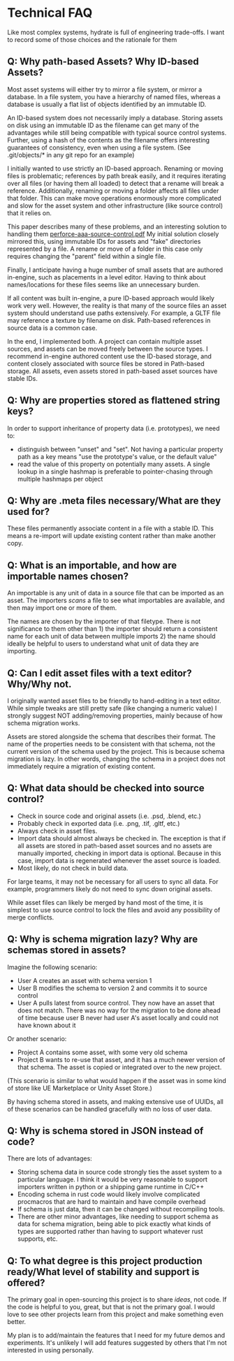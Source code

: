 # Technical FAQ

Like most complex systems, hydrate is full of engineering trade-offs. I want to record
some of those choices and the rationale for them

## Q: Why path-based Assets? Why ID-based Assets?

Most asset systems will either try to mirror a file system, or mirror a database.
In a file system, you have a hierarchy of named files, whereas a database is usually 
a flat list of objects identified by an immutable ID.

An ID-based system does not necessarily imply a database. Storing assets on disk
using an immutable ID as the filename can get many of the advantages while still
being compatible with typical source control systems. Further, using a hash of the
contents as the filename offers interesting guarantees of consistency, even when
using a file system. (See .git/objects/* in any git repo for an example)

I initially wanted to use strictly an ID-based approach. Renaming or moving files
is problematic; references by path break easily, and it requires iterating over 
all files (or having them all loaded) to detect that a rename will break a reference.
Additionally, renaming or moving a folder affects all files under that folder. This
can make move operations enormously more complicated and slow for the asset system
and other infrastructure (like source control) that it relies on.

This paper describes many of these problems, and an interesting solution to handling
them [perforce-aaa-source-control.pdf](perforce-aaa-source-control.pdf) My initial 
solution closely mirrored this, using immutable IDs for assets and "fake"
directories represented by a file. A rename or move of a folder in this case only
requires changing the "parent" field within a single file.

Finally, I anticipate having a huge number of small assets that are authored
in-engine, such as placements in a level editor. Having to think about names/locations
for these files seems like an unnecessary burden.

If all content was built in-engine, a pure ID-based approach would likely work 
very well. However, the reality is that many of the source files an asset system
should understand use paths extensively. For example, a GLTF file may reference
a texture by filename on disk. Path-based references in source data is a common case.

In the end, I implemented both. A project can contain multiple asset sources, and
assets can be moved freely between the source types. I recommend in-engine authored
content use the ID-based storage, and content closely associated with source files
be stored in Path-based storage. All assets, even assets stored in path-based asset
sources have stable IDs.

## Q: Why are properties stored as flattened string keys?

In order to support inheritance of property data (i.e. prototypes), we need to:
 - distinguish between "unset" and "set". Not having a particular property path
   as a key means "use the prototype's value, or the default value"
 - read the value of this property on potentially many assets. A single lookup
   in a single hashmap is preferable to pointer-chasing through multiple hashmaps
   per object

## Q: Why are .meta files necessary/What are they used for?

These files permanently associate content in a file with a stable ID. This means
a re-import will update existing content rather than make another copy.

## Q: What is an importable, and how are importable names chosen?

An importable is any unit of data in a source file that can be imported as an asset.
The importers *scans* a file to see what importables are available, and then may
import one or more of them.

The names are chosen by the importer of that filetype. There is not significance to
them other than 1) the importer should return a consistent name for each unit of
data between multiple imports 2) the name should ideally be helpful to users to
understand what unit of data they are importing.

## Q: Can I edit asset files with a text editor? Why/Why not.

I originally wanted asset files to be friendly to hand-editing in a text editor.
While simple tweaks are still pretty safe (like changing a numeric value) I strongly
suggest NOT adding/removing properties, mainly because of how schema migration works.

Assets are stored alongside the schema that describes their format. The name of the
properties needs to be consistent with that schema, not the current version of the
schema used by the project. This is because schema migration is lazy. In other words,
changing the schema in a project does not immediately require a migration of existing
content.

## Q: What data should be checked into source control?

 - Check in source code and original assets (i.e. .psd, .blend, etc.)
 - Probably check in exported data (i.e. .png, .tif, .gltf, etc.)
 - Always check in asset files.
 - Import data should almost always be checked in. The exception is that if all
   assets are stored in path-based asset sources and no assets are manually
   imported, checking in import data is optional. Because in this case, import
   data is regenerated whenever the asset source is loaded.
 - Most likely, do not check in build data.

For large teams, it may not be necessary for all users to sync all data. For
example, programmers likely do not need to sync down original assets.

While asset files can likely be merged by hand most of the time, it is simplest
to use source control to lock the files and avoid any possibility of merge conflicts.

## Q: Why is schema migration lazy? Why are schemas stored in assets?

Imagine the following scenario:
 - User A creates an asset with schema version 1
 - User B modifies the schema to version 2 and commits it to source control
 - User A pulls latest from source control. They now have an asset that does not
   match. There was no way for the migration to be done ahead of time because user B
   never had user A's asset locally and could not have known about it

Or another scenario:
 - Project A contains some asset, with some very old schema
 - Project B wants to re-use that asset, and it has a much newer version of
   that schema. The asset is copied or integrated over to the new project.

(This scenario is similar to what would happen if the asset was in some kind
of store like UE Marketplace or Unity Asset Store.)

By having schema stored in assets, and making extensive use of UUIDs, all of these
scenarios can be handled gracefully with no loss of user data.

## Q: Why is schema stored in JSON instead of code?

There are lots of advantages:
 - Storing schema data in source code strongly ties the asset system to a
   particular language. I think it would be very reasonable to support importers
   written in python or a shipping game runtime in C/C++
 - Encoding schema in rust code would likely involve complicated procmacros that
   are hard to maintain and have compile overhead
 - If schema is just data, then it can be changed without recompiling tools.
 - There are other minor advantages, like needing to support schema as data for
   schema migration, being able to pick exactly what kinds of types are supported
   rather than having to support whatever rust supports, etc.

## Q: To what degree is this project production ready/What level of stability and support is offered?

The primary goal in open-sourcing this project is to share *ideas*, not code. If
the code is helpful to you, great, but that is not the primary goal. I would love
to see other projects learn from this project and make something even better.

My plan is to add/maintain the features that I need for my future demos and
experiments. It's unlikely I will add features suggested by others that I'm not
interested in using personally.


